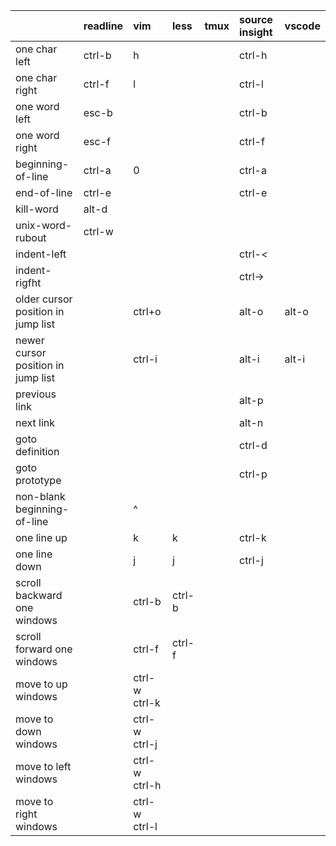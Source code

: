 ||readline|vim|less|tmux|source insight|vscode|
|:-|:-|:-|:-|:-|:-|:-|
|one char left|ctrl-b|h|||ctrl-h||
|one char right|ctrl-f|l|||ctrl-l||
|one word left|esc-b||||ctrl-b||
|one word right|esc-f||||ctrl-f||
|beginning-of-line|ctrl-a|0|||ctrl-a||
|end-of-line|ctrl-e||||ctrl-e||
|kill-word|alt-d||||||
|unix-word-rubout|ctrl-w||||||
|indent-left|||||ctrl-<||
|indent-rigfht|||||ctrl->||
|older cursor position in jump list||ctrl+o|||alt-o|alt-o|
|newer cursor position in jump list||ctrl-i|||alt-i|alt-i|
|previous link|||||alt-p||
|next link|||||alt-n||
|goto definition|||||ctrl-d||
|goto prototype|||||ctrl-p||
|non-blank beginning-of-line||^|||||
|one line up||k|k||ctrl-k||
|one line down||j|j||ctrl-j||
|scroll backward one windows||ctrl-b|ctrl-b|||
|scroll forward one windows||ctrl-f|ctrl-f|||
|move to up windows||ctrl-w ctrl-k|||||
|move to down windows||ctrl-w ctrl-j|||||
|move to left windows||ctrl-w ctrl-h|||||
|move to right windows||ctrl-w ctrl-l|||||
